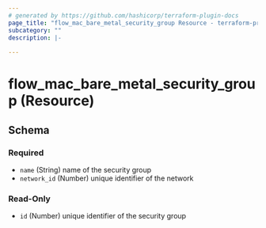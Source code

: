 ```yaml
---
# generated by https://github.com/hashicorp/terraform-plugin-docs
page_title: "flow_mac_bare_metal_security_group Resource - terraform-provider-flow"
subcategory: ""
description: |-
  
---
```


# flow_mac_bare_metal_security_group (Resource)





<!-- schema generated by tfplugindocs -->
## Schema

### Required

- `name` (String) name of the security group
- `network_id` (Number) unique identifier of the network

### Read-Only

- `id` (Number) unique identifier of the security group


